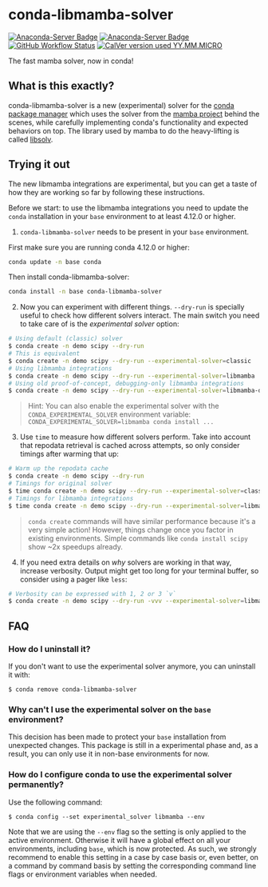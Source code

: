 # conda-libmamba-solver

[![Anaconda-Server Badge](https://anaconda.org/main/conda-libmamba-solver/badges/version.svg)](https://anaconda.org/main/conda-libmamba-solver)
[![Anaconda-Server Badge](https://anaconda.org/main/conda-libmamba-solver/badges/latest_release_date.svg)](https://anaconda.org/main/conda-libmamba-solver)
[![GitHub Workflow Status](https://img.shields.io/github/workflow/status/conda-incubator/conda-libmamba-solver/CI?label=CI&logo=github&style=flat-square)](https://github.com/conda-incubator/conda-libmamba-solver/actions/workflows/ci.yml)
[![CalVer version used YY.MM.MICRO](https://img.shields.io/badge/calver-YY.MM.MICRO-22bfda.svg?style=flat-square)](https://calver.org)

The fast mamba solver, now in conda!

## What is this exactly?

conda-libmamba-solver is a new (experimental) solver for the
[conda package manager](https://docs.conda.io/) which uses the solver from the
[mamba project](https://mamba.readthedocs.io/) behind the scenes, while
carefully implementing conda's functionality and expected behaviors on top.
The library used by mamba to do the heavy-lifting is called [libsolv](https://github.com/openSUSE/libsolv).

## Trying it out

The new libmamba integrations are experimental, but you can get a taste of how they are working
so far by following these instructions.

Before we start: to use the libmamba integrations you need to update the `conda` installation
in your `base` environment to at least 4.12.0 or higher.

1. `conda-libmamba-solver` needs to be present in your `base` environment.

First make sure you are running conda 4.12.0 or higher:
```bash
conda update -n base conda
```

Then install conda-libmamba-solver:
```bash
conda install -n base conda-libmamba-solver
```

2. Now you can experiment with different things. `--dry-run` is specially useful to check how
different solvers interact. The main switch you need to take care of is the _experimental solver_
option:

```bash
# Using default (classic) solver
$ conda create -n demo scipy --dry-run
# This is equivalent
$ conda create -n demo scipy --dry-run --experimental-solver=classic
# Using libmamba integrations
$ conda create -n demo scipy --dry-run --experimental-solver=libmamba
# Using old proof-of-concept, debugging-only libmamba integrations
$ conda create -n demo scipy --dry-run --experimental-solver=libmamba-draft
```

> Hint: You can also enable the experimental solver with the `CONDA_EXPERIMENTAL_SOLVER`
> environment variable: `CONDA_EXPERIMENTAL_SOLVER=libmamba conda install ...`

3. Use `time` to measure how different solvers perform. Take into account that repodata
retrieval is cached across attempts, so only consider timings after warming that up:

```bash
# Warm up the repodata cache
$ conda create -n demo scipy --dry-run
# Timings for original solver
$ time conda create -n demo scipy --dry-run --experimental-solver=classic
# Timings for libmamba integrations
$ time conda create -n demo scipy --dry-run --experimental-solver=libmamba
```

> `conda create` commands will have similar performance because it's a very simple action! However,
> things change once you factor in existing environments. Simple commands like `conda install scipy`
> show ~2x speedups already.

4. If you need extra details on _why_ solvers are working in that way, increase verbosity. Output
might get too long for your terminal buffer, so consider using a pager like `less`:

```bash
# Verbosity can be expressed with 1, 2 or 3 `v`
$ conda create -n demo scipy --dry-run -vvv --experimental-solver=libmamba  2>&1 | less
```

## FAQ

### How do I uninstall it?

If you don't want to use the experimental solver anymore, you can uninstall it with:

```
$ conda remove conda-libmamba-solver
```

### Why can't I use the experimental solver on the `base` environment?

This decision has been made to protect your `base` installation from unexpected changes. This
package is still in a experimental phase and, as a result, you can only use it in non-base
environments for now.

### How do I configure conda to use the experimental solver permanently?

Use the following command:

```
$ conda config --set experimental_solver libmamba --env
```

Note that we are using the `--env` flag so the setting is only applied to the active
environment. Otherwise it will have a global effect on all your environments, including `base`,
which is now protected. As such, we strongly recommend to enable this setting in a case by case
basis or, even better, on a command by command basis by setting the corresponding command line flags
or environment variables when needed.
